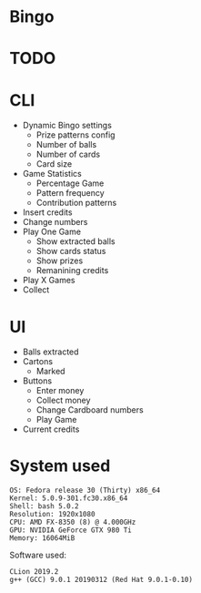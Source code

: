 # Bingo

# TODO

# CLI

- Dynamic Bingo settings
  - Prize patterns config
  - Number of balls
  - Number of cards
  - Card size
- Game Statistics
  - Percentage Game
  - Pattern frequency
  - Contribution patterns
- Insert credits
- Change numbers
- Play One Game
  - Show extracted balls
  - Show cards status
  - Show prizes
  - Remanining credits
- Play X Games
- Collect


# UI

- Balls extracted
- Cartons
  - Marked
- Buttons
  - Enter money
  - Collect money
  - Change Cardboard numbers
  - Play Game
- Current credits


# System used

```
OS: Fedora release 30 (Thirty) x86_64
Kernel: 5.0.9-301.fc30.x86_64 
Shell: bash 5.0.2 
Resolution: 1920x1080 
CPU: AMD FX-8350 (8) @ 4.000GHz 
GPU: NVIDIA GeForce GTX 980 Ti 
Memory: 16064MiB 

```

Software used: 

```
CLion 2019.2
g++ (GCC) 9.0.1 20190312 (Red Hat 9.0.1-0.10)
```

